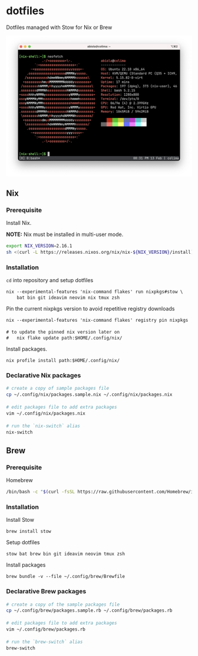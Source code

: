 dotfiles
========

Dotfiles managed with Stow for Nix or Brew

![Screenshot](screenshots/screenshot.png)

## Nix

### Prerequisite

Install Nix.

**NOTE:** Nix must be installed in multi-user mode.

```sh
export NIX_VERSION=2.16.1
sh <(curl -L https://releases.nixos.org/nix/nix-${NIX_VERSION}/install) --daemon
```

### Installation

`cd` into repository and setup dotfiles

```
nix --experimental-features 'nix-command flakes' run nixpkgs#stow \
    bat bin git ideavim neovim nix tmux zsh
```

Pin the current nixpkgs version to avoid repetitive registry downloads

```
nix --experimental-features 'nix-command flakes' registry pin nixpkgs

# to update the pinned nix version later on
#   nix flake update path:$HOME/.config/nix/
```

Install packages.

```
nix profile install path:$HOME/.config/nix/
```

### Declarative Nix packages

```sh
# create a copy of sample packages file
cp ~/.config/nix/packages.sample.nix ~/.config/nix/packages.nix

# edit packages file to add extra packages
vim ~/.config/nix/packages.nix

# run the `nix-switch` alias
nix-switch
```

## Brew

### Prerequisite

Homebrew

```sh
/bin/bash -c "$(curl -fsSL https://raw.githubusercontent.com/Homebrew/install/HEAD/install.sh)"
```

### Installation

Install Stow

```
brew install stow
```

Setup dotfiles

```
stow bat brew bin git ideavim neovim tmux zsh
```

Install packages

```
brew bundle -v --file ~/.config/brew/Brewfile
```

### Declarative Brew packages

```sh
# create a copy of the sample packages file
cp ~/.config/brew/packages.sample.rb ~/.config/brew/packages.rb

# edit packages file to add extra packages
vim ~/.config/brew/packages.rb

# run the `brew-switch` alias
brew-switch
```

